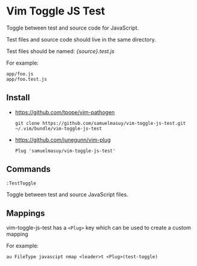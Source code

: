 # Vim Toggle JS Test

Toggle between test and source code for JavaScript.

Test files and source code should live in the same directory.

Test files should be named: *{source}.test.js*

For example:

    app/foo.js
    app/foo.test.js

## Install

* https://github.com/tpope/vim-pathogen

    `git clone https://github.com/samuelmasuy/vim-toggle-js-test.git ~/.vim/bundle/vim-toggle-js-test`

* https://github.com/junegunn/vim-plug

    `Plug 'samuelmasuy/vim-toggle-js-test'`

## Commands

```vi
:TestToggle
```

Toggle between test and source JavaScript files.

## Mappings

vim-toggle-js-test has a `<Plug>` key which can be used to create a custom mapping

For example:

	au FileType javascipt nmap <leader>t <Plug>(test-toggle)
